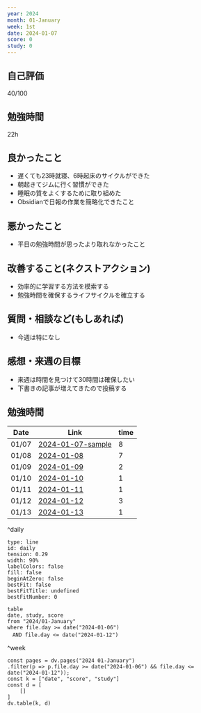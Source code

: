 ```yaml
---
year: 2024
month: 01-January
week: 1st
date: 2024-01-07
score: 0
study: 0
---
```

## 自己評価
40/100
## 勉強時間
22h
## 良かったこと
- 遅くても23時就寝、6時起床のサイクルができた
- 朝起きてジムに行く習慣ができた
- 睡眠の質をよくするために取り組めた
- Obsidianで日報の作業を簡略化できたこと
## 悪かったこと
- 平日の勉強時間が思ったより取れなかったこと
## 改善すること(ネクストアクション)
- 効率的に学習する方法を模索する
- 勉強時間を確保するライフサイクルを確立する
## 質問・相談など(もしあれば)
- 今週は特になし
## 感想・来週の目標
- 来週は時間を見つけて30時間は確保したい
- 下書きの記事が増えてきたので投稿する
## 勉強時間
| Date | Link | time |
| ---- | ---- | ---- |
| 01/07 | [2024-01-07-sample](2024-01-07-sample.md) | 8 |
| 01/08 | [2024-01-08](2024-01-08.md) | 7 |
| 01/09 | [2024-01-09](2024-01-09.md) | 2 |
| 01/10 | [2024-01-10](2024-01-10.md) | 1 |
| 01/11 | [2024-01-11](2024-01-11.md)  | 1 |
| 01/12 | [2024-01-12](2024-01-12.md)  | 3 |
| 01/13 | [2024-01-13](2024-01-13.md)  | 1 |
^daily

```chart
type: line
id: daily
tension: 0.29
width: 90%
labelColors: false
fill: false
beginAtZero: false
bestFit: false
bestFitTitle: undefined
bestFitNumber: 0
```

```dataview
table
date, study, score
from "2024/01-January"
where file.day >= date("2024-01-06")
　AND file.day <= date("2024-01-12")
```
^week

```dataviewjs
const pages = dv.pages("2024 01-January")
.filter(p => p.file.day >= date("2024-01-06") && file.day <= date("2024-01-12"));
const k = ["date", "score", "study"]
const d = [
	[]
]
dv.table(k, d)
```